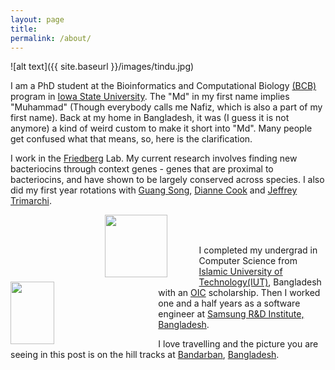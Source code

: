 ```yaml
---
layout: page
title: 
permalink: /about/
---
```



![alt text]({{ site.baseurl }}/images/tindu.jpg)

I am a PhD student at the Bioinformatics and Computational Biology [(BCB)](http://bcb.iastate.edu/) program in [Iowa State University](http://www.iastate.edu/). The "Md" in my first name implies "Muhammad" (Though everybody calls me Nafiz, which is also a part of my first name). Back at my home in Bangladesh, it was (I guess it is not anymore) a kind of weird custom to make it short into "Md". Many people get confused what that means, so, here is the clarification.

I work in the [Friedberg](http://iddo-friedberg.net/) Lab. My current research involves finding new bacteriocins through context genes - genes that are proximal to bacteriocins, and have shown to be largely conserved across species. I also did my first year rotations with [Guang Song](http://www.cs.iastate.edu/~gsong), [Dianne Cook](http://dicook.github.io/) and [Jeffrey Trimarchi](http://www.gdcb.iastate.edu/faculty-and-research/faculty/jeffrey-m-trimarchi/).

<img src="{{ site.baseurl }}/images/IowaStateUniversitySeal.png" width="100" height="100"  style="float: left;  margin-left: 30%; margin-right: 10%; margin-bottom: 0.5em;"/> 

<img src="{{ site.baseurl }}/images/iut.png" width="70" height="100"  style="float: left; margin-right: 33%; margin-bottom: 0.5em;"/> 
<br><br> 
				
				
I completed my undergrad in Computer Science from [Islamic University of Technology(IUT)](http://www.iutoic-dhaka.edu/), Bangladesh with an [OIC](http://www.oic-oci.org/oicv2/home/?lan=en) scholarship. Then I worked one and a half years as a software engineer at [Samsung R&D Institute, Bangladesh](http://en.wikipedia.org/wiki/SRBD).

I love travelling and the picture you are seeing in this post is on the hill tracks at [Bandarban](http://en.wikipedia.org/wiki/Bandarban_District), [Bangladesh](http://en.wikipedia.org/wiki/Bangladesh).



